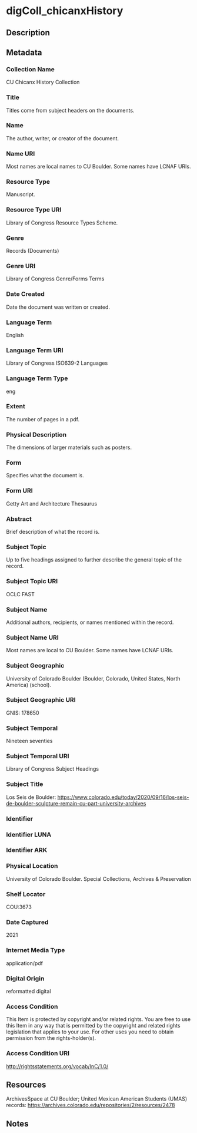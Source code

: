 # digColl_chicanxHistory

## Description

## Metadata
### Collection Name
CU Chicanx History Collection
### Title
Titles come from subject headers on the documents.
### Name
The author, writer, or creator of the document.
### Name URI
Most names are local names to CU Boulder. Some names have LCNAF URIs.
### Resource Type
Manuscript.
### Resource Type URI
Library of Congress Resource Types Scheme.
### Genre
Records (Documents)
### Genre URI
Library of Congress Genre/Forms Terms
### Date Created
Date the document was written or created.
### Language Term
English
### Language Term URI
Library of Congress ISO639-2 Languages
### Language Term Type
eng
### Extent
The number of pages in a pdf.
### Physical Description
The dimensions of larger materials such as posters.
### Form
Specifies what the document is.
### Form URI
Getty Art and Architecture Thesaurus
### Abstract
Brief description of what the record is.
### Subject Topic
Up to five headings assigned to further describe the general topic of the record.
### Subject Topic URI
OCLC FAST
### Subject Name
Additional authors, recipients, or names mentioned within the record.
### Subject Name URI
Most names are local to CU Boulder. Some names have LCNAF URIs.
### Subject Geographic
University of Colorado Boulder (Boulder, Colorado, United States, North America) (school).
### Subject Geographic URI
GNIS: 178650
### Subject Temporal
Nineteen seventies
### Subject Temporal URI
Library of Congress Subject Headings
### Subject Title
Los Seis de Boulder: https://www.colorado.edu/today/2020/09/16/los-seis-de-boulder-sculpture-remain-cu-part-university-archives
### Identifier
### Identifier LUNA
### Identifier ARK
### Physical Location
University of Colorado Boulder. Special Collections, Archives & Preservation
### Shelf Locator
COU:3673
### Date Captured
2021
### Internet Media Type
application/pdf
### Digital Origin
reformatted digital
### Access Condition
This Item is protected by copyright and/or related rights. You are free to use this Item in any way that is permitted by the copyright and related rights legislation that applies to your use. For other uses you need to obtain permission from the rights-holder(s).
### Access Condition URI
http://rightsstatements.org/vocab/InC/1.0/

## Resources
ArchivesSpace at CU Boulder; United Mexican American Students (UMAS) records: https://archives.colorado.edu/repositories/2/resources/2478

## Notes
